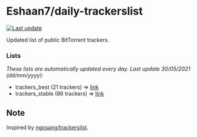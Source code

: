 
# Eshaan7/daily-trackerslist 

[![Last update](https://img.shields.io/badge/Last%20update-30/05/2021-blue.svg)](#)

Updated list of public BitTorrent trackers.

### Lists
*These lists are automatically updated every day. Last update 30/05/2021 (_dd/mm/yyyy_):*

* trackers_best (21 trackers) => [link](https://raw.githubusercontent.com/eshaan7/daily-trackerslist/master/trackers_best.txt)
* trackers_stable (86 trackers) => [link](https://raw.githubusercontent.com/eshaan7/daily-trackerslist/master/trackers_stable.txt)

## Note

Inspired by [ngosang/trackerslist](https://github.com/ngosang/trackerslist).
